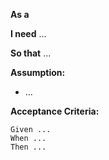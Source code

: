 **As a** 

**I need** ...

**So that** ...

**Assumption:**
* ...

**Acceptance Criteria:**
```
Given ...
When ...
Then ...
```
